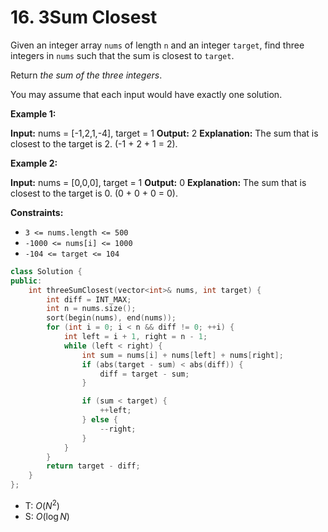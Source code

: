 # 16. 3Sum Closest

Given an integer array `nums` of length `n` and an integer `target`, find three integers in `nums` such that the sum is closest to `target`.

Return _the sum of the three integers_.

You may assume that each input would have exactly one solution.

**Example 1:**

**Input:** nums = \[-1,2,1,-4\], target = 1
**Output:** 2
**Explanation:** The sum that is closest to the target is 2. (-1 + 2 + 1 = 2).

**Example 2:**

**Input:** nums = \[0,0,0\], target = 1
**Output:** 0
**Explanation:** The sum that is closest to the target is 0. (0 + 0 + 0 = 0).

**Constraints:**

- `3 <= nums.length <= 500`
- `-1000 <= nums[i] <= 1000`
- `-104 <= target <= 104`

```cpp
class Solution {
public:
    int threeSumClosest(vector<int>& nums, int target) {
        int diff = INT_MAX;
        int n = nums.size();
        sort(begin(nums), end(nums));
        for (int i = 0; i < n && diff != 0; ++i) {
            int left = i + 1, right = n - 1;
            while (left < right) {
                int sum = nums[i] + nums[left] + nums[right];
                if (abs(target - sum) < abs(diff)) {
                    diff = target - sum;
                }

                if (sum < target) {
                    ++left;
                } else {
                    --right;
                }
            }
        }
        return target - diff;
    }
};
```

- T: $O(N^2)$
- S: $O(\log N)$
